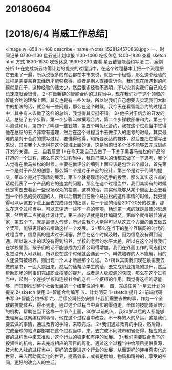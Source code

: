 # 20180604

# [2018/6/4 肖威工作总结]
<image w=858 h=468 describe= name=Notes_1528124570868.jpg>
一、时间记录
0730-1130 星云链计划申报
1130-1400 吃饭休息
1400-1830 查看 sketch html 方式
1830-1930 吃饭休息
1930-2230 查看 星云链智能合约写法
二、案例分析
1+在完成新云练得计划的提交的过程当中，在这个过程基本上把一个流程把它去走了一遍，所以说很多的东西都在本市来说，就是一个经验，那么这个经验的过程是需要亲身去经历才能够获得，或者是别人直接告诉你，我们现在所遇到的问题就是在于，这种经验的话太少，然后很多经验不透明，所以说其实我们自己的成长速度就会很慢。
2+在做新链的智能合约的过程当中，现在我们对于这个领域的智能合约的理解上面，其实也是有一些欠缺，所以说我们自己想要去实现我们大脑中的想法的话，就会有一些问题，那么在这个时候，我今天在看智能合约的过程当中，其中有人去做了这样的总结，我觉得其实挺不错。
3+他把对于信念的开发的话，总结了五个步骤，第一个步骤叫做撰写合约，第二个步骤教部署和约，第三个叫测试和月，第四个了叫赚一些钱端，第五个叫优化合约，我在这个过程当中觉得他在总结的五点非常有道理，然后在这个过程当中去做深入的思考的时候，其实最难的是对于合约的撰写过程，要懂得他得，和所要表达的裸体，然后要把它撰写出来说，其实我个人觉得在这个领域上面的话，这是当前很多个体不能够去完成训练开发的关键。
三、自我反思
1+在今天我自己去做了一下关于黑客马拉松的产品的打造的一个过程，那么在这个过程当中，我自己深入的话都去做了一下思考，我个人觉得在做马拉松的时候，主要在做评分的细则上面应该是包含五个部分，首先第一个是对于产品的创意，那么第二个是对于产品的设计，第三个是对于代码的提交，第四个是对于现场的展示，第五个就是现场的选手的投票，那么其实这五点的话就代表了一个产品的它的速度的问题，那么在这个过程当中，我们其实有的时候还是需要去看到一些现场观众的投票，这样的话，其实他能够从某个侧面上面去看到一个作品的受欢迎的人。所以后期我们在做个马拉松的这件事情的时候，我更觉得可以从这五个点上面去完成评分的细则，每一个点的话给20个20分的权重，那么在这个过程当中，可以去评选一些不一样的奖项，杨烁第一点的就是最佳的思想家，然后第二点就最佳设计奖，第三点的话就是最佳编码奖，第四个就得最佳演说家，第五个了，就是最佳人气奖，所以说我个人觉得可以从这五个方面的话去做五个奖项，能够更好的去推动这样一个发展。
2+那么在当下的整个互联网的时代的过程当中，信息真的是太过于闭塞，然后在这个时候及时，因为信息没有得到流通，所以说人才的话没有得到培养，学校的老师的水平太差，所以在这个时候我们在学校里面，孩子们的话不能够成为打着公司得增加，我们在外面工作的同志们又发觉没有人可以用，所以说在这个时候就会遇到一个，叫做培养的人不能用，用的人还没有被培养，则出现一个人才断层那个过程。
3+所以其实我们现在最需要去做的是书，一面大旗出来，然后的话帮助学生的话，去完成职业技能的提升，然后帮助职场的同事们完成职业技能的提升，或者是人脉资源的获取，那么在这个过程当中，起到一个连接学校和连接社会的这样一个枢纽的作用，我觉得这样的话能够，而其到推动整个社会发展的一个纽带性的作用。
四、完成任务
1+星云计划的提交
2+sketch 使用
3+智能合约编写
五、计划明天
1+sketch 提升
2+前端代码书写
3+智能合约书写
六、后续公司任务安排
1+我们需要去做的事，作为一个全球的技能体系，得不到走，通过这个过程当中真实的渠道走，全国的技能体系培训的机构，帮助在当下这样一个节点上面，30岁以前的人，我30岁以后的人都能够去理解互联网编程的事情，他在这个过程当中改变，不一样的人的命运，这是我们要去做的事情，通过教育的手段，来取完成。
2+我们通过教育的手段，然后距，完成全球的站点都部署在这个过程当中，来，去完成不同城市和省份得，相应的比赛的过程当中来去推动，这个行业的稳定和有序的发展。
3+我们需要联合当下的投资性的机构，来去完成相应的项目的孵化，通过这个过程当中给项目提供资源，技术和人脉的过程当中，更好的去促进这个行业的发展，从而更好的连接真实化的世界，来去帮助真实化的世界，提高效率，或者是增加，物质和精神的，享受的空间，更好的改变人的生活。
